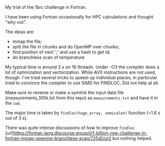 My trial of the 1brc challenge in Fortran. 

I have been using Fortran occasionally for HPC calculations and thought "why not".

The ideas are: 
 - mmap the file;
 - split the file in chunks and do OpenMP over chunks;
 - find position of next ';'  and use a hash to get id;
 - do branchless scan of temperature

My typical time is around 3 s on 16 threads. Under -O3 the compiler does a lot of optimization and vectorization. While AVX instructions are not used, though. I've tried several tricks to speed-up individual places, in particular tried to convince the compiler to use SIMD for FINDLOC. Did not help at all.

Make sure to rename or make a symlink the input data file (measurements_100k.txt from this repo) as `measurements.txt` and have it in the `cwd`.

The major time is taken by `findloc(huge_array, semicolon)` function (~1.6 s out of 3 s).

There was quite intense discussions of how to improve `findloc` [url]https://fortran-lang.discourse.group/t/1-billion-row-challenge-in-fortran-mmap-openmp-branchless-scan/7254[/url] but nothing helped.

